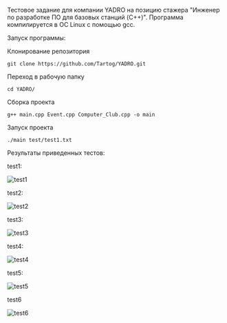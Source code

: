 Тестовое задание для компании YADRO на позицию стажера "Инженер по разработке ПО для базовых станций (C++)". Программа компилируется в ОС Linux с помощью gcc.

Запуск программы:

Клонирование репозитория 
``` 
git clone https://github.com/Tartog/YADRO.git
``` 
Переход в рабочую папку
``` 
cd YADRO/
``` 
Сборка проекта
``` 
g++ main.cpp Event.cpp Computer_Club.cpp -o main
``` 
Запуск проекта
``` 
./main test/test1.txt
``` 

Результаты приведенных тестов:

test1:

![test1](https://github.com/Tartog/YADRO/assets/105932424/bfbb945b-6f8f-4a8a-9012-9c3760de704f)

test2:

![test2](https://github.com/Tartog/YADRO/assets/105932424/ed96ed2b-8cc8-4507-a915-e47323594048)

test3:

![test3](https://github.com/Tartog/YADRO/assets/105932424/677d5879-d2d1-414a-ab13-23bd12445159)

test4:

![test4](https://github.com/Tartog/YADRO/assets/105932424/721c9bfb-7086-47e6-9af6-5639c9403344)

test5:

![test5](https://github.com/Tartog/YADRO/assets/105932424/55a883bd-1f2b-4456-8c11-84db112fbaba)

test6

![test6](https://github.com/Tartog/YADRO/assets/105932424/c840864d-657a-410f-abb3-c51a3a57749d)
